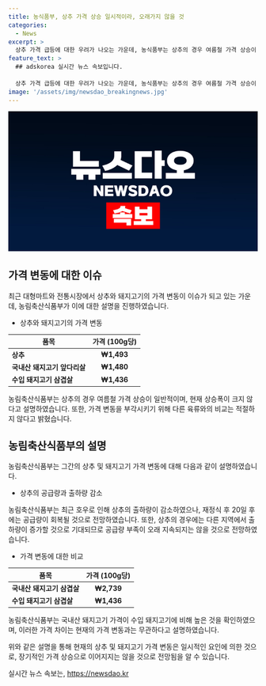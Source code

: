 ```yaml
---
title: 농식품부, 상추 가격 상승 일시적이라, 오래가지 않을 것
categories:
  - News
excerpt: >
  상추 가격 급등에 대한 우려가 나오는 가운데, 농식품부는 상추의 경우 여름철 가격 상승이 일반적이며, 현재는 전년 동월 대비 낮은 수준을 유지하고 있음을 설명했다. 또한, 최근 호우로 상추 출하량이 감소했으나 재정식 후 20일 후에는 공급량 부족이 오래 지속되지 않을 것으로 전망했다.
feature_text: >
  ## adskorea 실시간 뉴스 속보입니다.

  상추 가격 급등에 대한 우려가 나오는 가운데, 농식품부는 상추의 경우 여름철 가격 상승이 일반적이며, 현재는 전년 동월 대비 낮은 수준을 유지하고 있음을 설명했다. 또한, 최근 호우로 상추 출하량이 감소했으나 재정식 후 20일 후에는 공급량 부족이 오래 지속되지 않을 것으로 전망했다.
image: '/assets/img/newsdao_breakingnews.jpg'
---
```


<p><img src="/assets/img/newsdao_breakingnews.jpg" alt="adskorea 속보" /></p>

<h2 data-ke-size="size26">가격 변동에 대한 이슈</h2>

<p data-ke-size="size16">최근 대형마트와 전통시장에서 상추와 돼지고기의 가격 변동이 이슈가 되고 있는 가운데, 농림축산식품부가 이에 대한 설명을 진행하였습니다.</p>

<ul>
<li>상추와 돼지고기의 가격 변동</li>
</ul>

<table>
<thead>
<tr>
<th>품목</th>
<th>가격 (100g당)</th>
</tr>
</thead>
<tbody>
<tr>
<td><b>상추</b></td>
<td style="text-align: center; height: 17px;"><b>₩1,493</b></td>
</tr>
<tr>
<td><b>국내산 돼지고기 앞다리살</b></td>
<td style="text-align: center; height: 17px;"><b>₩1,480</b></td>
</tr>
<tr>
<td><b>수입 돼지고기 삼겹살</b></td>
<td style="text-align: center; height: 17px;"><b>₩1,436</b></td>
</tr>
</tbody>
</table>

<p data-ke-size="size16">농림축산식품부는 상추의 경우 여름철 가격 상승이 일반적이며, 현재 상승폭이 크지 않다고 설명하였습니다. 또한, 가격 변동을 부각시키기 위해 다른 육류와의 비교는 적절하지 않다고 밝혔습니다.</p>

<h2 data-ke-size="size26">농림축산식품부의 설명</h2>

<p data-ke-size="size16">농림축산식품부는 그간의 상추 및 돼지고기 가격 변동에 대해 다음과 같이 설명하였습니다.</p>

<ul>
<li>상추의 공급량과 출하량 감소</li>
</ul>

<p data-ke-size="size16">농림축산식품부는 최근 호우로 인해 상추의 출하량이 감소하였으나, 재정식 후 20일 후에는 공급량이 회복될 것으로 전망하였습니다. 또한, 상추의 경우에는 다른 지역에서 출하량이 증가할 것으로 기대되므로 공급량 부족이 오래 지속되지는 않을 것으로 전망하였습니다.</p>

<ul>
<li>가격 변동에 대한 비교</li>
</ul>

<table>
<thead>
<tr>
<th>품목</th>
<th>가격 (100g당)</th>
</tr>
</thead>
<tbody>
<tr>
<td><b>국내산 돼지고기 삼겹살</b></td>
<td style="text-align: center; height: 17px;"><b>₩2,739</b></td>
</tr>
<tr>
<td><b>수입 돼지고기 삼겹살</b></td>
<td style="text-align: center; height: 17px;"><b>₩1,436</b></td>
</tr>
</tbody>
</table>

<p data-ke-size="size16">농림축산식품부는 국내산 돼지고기 가격이 수입 돼지고기에 비해 높은 것을 확인하였으며, 이러한 가격 차이는 현재의 가격 변동과는 무관하다고 설명하였습니다.</p>

<p data-ke-size="size16">위와 같은 설명을 통해 현재의 상추 및 돼지고기 가격 변동은 일시적인 요인에 의한 것으로, 장기적인 가격 상승으로 이어지지는 않을 것으로 전망됨을 알 수 있습니다.</p>
실시간 뉴스 속보는, <a href="https://newsdao.kr" rel="dofollow">https://newsdao.kr</a>


